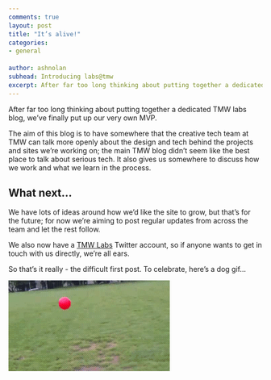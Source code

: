```yaml
---
comments: true
layout: post
title: "It’s alive!"
categories:
- general

author: ashnolan
subhead: Introducing labs@tmw
excerpt: After far too long thinking about putting together a dedicated TMW labs blog, we’ve finally put up our very own MVP&hellip;
---
```


After far too long thinking about putting together a dedicated TMW labs blog, we’ve finally put up our very own MVP.

The aim of this blog is to have somewhere that the creative tech team at TMW can talk more openly about the design and tech behind the projects and sites we’re working on; the main TMW blog didn’t seem like the best place to talk about serious tech.  It also gives us somewhere to discuss how we work and what we learn in the process.

## What next…

We have lots of ideas around how we’d like the site to grow, but that’s for the future; for now we’re aiming to post regular updates from across the team and let the rest follow.

We also now have a [TMW Labs](https://twitter.com/tmw_labs) Twitter account, so if anyone wants to get in touch with us directly, we’re all ears.

So that’s it really - the difficult first post.  To celebrate, here’s a dog gif...

<img src="/img/dog.gif" alt="Dog going nuts over an exercise ball" />